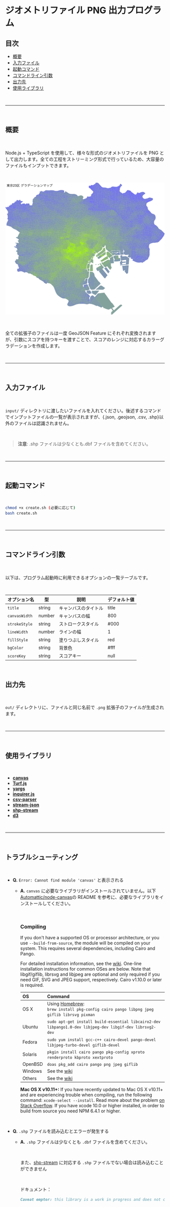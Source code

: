 # ジオメトリファイル PNG 出力プログラム

## 目次

- [概要](#概要)
- [入力ファイル](#入力ファイル)
- [起動コマンド](#起動コマンド)
- [コマンドライン引数](#コマンドライン引数)
- [出力先](#出力先)
- [使用ライブラリ](#使用ライブラリ)

<br />

---

<br />

## 概要

<br />

Node.js + TypeScript を使用して、様々な形式のジオメトリファイルを PNG として出力します。全ての工程をストリーミング形式で行っているため、大容量のファイルもインプットできます。

<br />

![sample](./document/example.png)

<br />

全ての拡張子のファイルは一度 GeoJSON Feature にそれぞれ変換されますが、引数にスコアを持つキーを渡すことで、スコアのレンジに対応するカラーグラデーションを作成します。

<br />

---

<br />

## 入力ファイル

<br />

`input/` ディレクトリに渡したいファイルを入れてください。後述するコマンドでインプットファイルの一覧が表示されますが、{.json, .geojson, .csv, .shp}以外のファイルは認識されません。

<br />

> **注意**: .shp ファイルは少なくとも.dbf ファイルを含めてください。

<br />

---

<br />

## 起動コマンド

<br />

```bash
chmod +x create.sh (必要に応じて)
bash create.sh
```

<br />

---

<br />

## コマンドライン引数

<br />

以下は、プログラム起動時に利用できるオプションの一覧テーブルです。

<br />

| オプション名  | 型     | 説明                 | デフォルト値 |
| ------------- | ------ | -------------------- | ------------ |
| `title`       | string | キャンバスのタイトル | title        |
| `canvasWidth` | number | キャンバスの幅       | 800          |
| `strokeStyle` | string | ストロークスタイル   | #000         |
| `lineWidth`   | number | ラインの幅           | 1            |
| `fillStyle`   | string | 塗りつぶしスタイル   | red          |
| `bgColor`     | string | 背景色               | #fff         |
| `scoreKey`    | string | スコアキー           | null         |

<br />

## 出力先

<br />

`out/` ディレクトリに、ファイルと同じ名前で `.png` 拡張子のファイルが生成されます。

<br />

---

<br />

## 使用ライブラリ

<br />

- [**canvas**](https://github.com/Automattic/node-canvas)
- [**Turf.js**](https://github.com/Turfjs/turf)
- [**yargs**](https://github.com/yargs/yargs)
- [**inquirer.js**](https://github.com/SBoudrias/Inquirer.js)
- [**csv-parser**](https://github.com/mafintosh/csv-parser)
- [**stream-json**](https://github.com/uhop/stream-json)
- [**shp-stream**](https://github.com/calvinmetcalf/shapefile)
- [**d3**](https://github.com/d3/d3)

<br />

---

<br />

## トラブルシューティング

<br />

- **Q.** `Error: Cannot find module 'canvas'` と表示される

  - **A.** `canvas` に必要なライブラリがインストールされていません。以下[Automattic/node-canvas]()の README を参考に、必要なライブラリをインストールしてください。

    <br />

    ### Compiling

    If you don't have a supported OS or processor architecture, or you use `--build-from-source`, the module will be compiled on your system. This requires several dependencies, including Cairo and Pango.

    For detailed installation information, see the [wiki](https://github.com/Automattic/node-canvas/wiki/_pages). One-line installation instructions for common OSes are below. Note that libgif/giflib, librsvg and libjpeg are optional and only required if you need GIF, SVG and JPEG support, respectively. Cairo v1.10.0 or later is required.

    | OS      | Command                                                                                                         |
    | ------- | --------------------------------------------------------------------------------------------------------------- |
    | OS X    | Using [Homebrew](https://brew.sh/):<br/>`brew install pkg-config cairo pango libpng jpeg giflib librsvg pixman` |
    | Ubuntu  | `sudo apt-get install build-essential libcairo2-dev libpango1.0-dev libjpeg-dev libgif-dev librsvg2-dev`        |
    | Fedora  | `sudo yum install gcc-c++ cairo-devel pango-devel libjpeg-turbo-devel giflib-devel`                             |
    | Solaris | `pkgin install cairo pango pkg-config xproto renderproto kbproto xextproto`                                     |
    | OpenBSD | `doas pkg_add cairo pango png jpeg giflib`                                                                      |
    | Windows | See the [wiki](https://github.com/Automattic/node-canvas/wiki/Installation:-Windows)                            |
    | Others  | See the [wiki](https://github.com/Automattic/node-canvas/wiki)                                                  |

    **Mac OS X v10.11+:** If you have recently updated to Mac OS X v10.11+ and are experiencing trouble when compiling, run the following command: `xcode-select --install`. Read more about the problem [on Stack Overflow](http://stackoverflow.com/a/32929012/148072).
    If you have xcode 10.0 or higher installed, in order to build from source you need NPM 6.4.1 or higher.

    <br />

- **Q.** `.shp` ファイルを読み込むとエラーが発生する

  - **A.** `.shp` ファイルは少なくとも `.dbf` ファイルを含めてください。

      <br />

    また、[shp-stream]() に対応する `.shp` ファイルでない場合は読み込むことができません

    <br />

    ドキュメント：

    ```md
    Caveat emptor: this library is a work in progress and does not currently support all shapefile geometry types (see [shp.js](https://github.com/mbostock/shapefile/blob/master/shp.js) for details). It also only supports dBASE III and has no error checking. Please contribute if you want to help!
    ```
